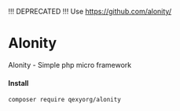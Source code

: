 !!! DEPRECATED !!!
Use https://github.com/alonity/

# Alonity
Alonity - Simple php micro framework

#### Install
`composer require qexyorg/alonity`
